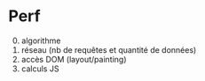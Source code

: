 # Perf

0) algorithme
1) réseau (nb de requêtes et quantité de données)
2) accès DOM (layout/painting)
3) calculs JS